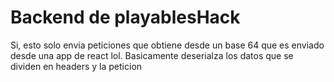 # Backend de playablesHack
Si, esto solo envia peticiones que obtiene desde un base 64 que es enviado desde una app de react lol.
Basicamente deserialza los datos que se dividen en headers y la peticion
